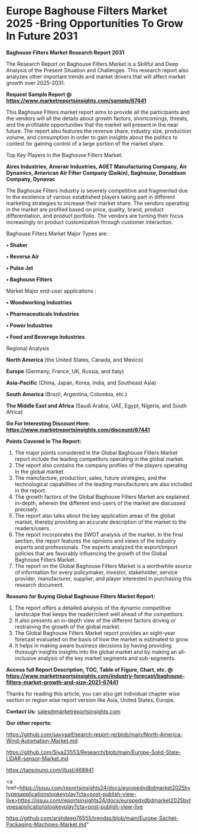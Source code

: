 # Europe Baghouse Filters Market 2025 -Bring Opportunities To Grow In Future 2031

<strong>Baghouse Filters Market Research Report 2031</strong>

The Research Report on Baghouse Filters Market is a Skillful and Deep Analysis of the Present Situation and Challenges. This research report also analyzes other important trends and market drivers that will affect market growth over 2025-2031.

<strong>Request Sample Report @ <a href=https://www.marketreportsinsights.com/sample/67441>https://www.marketreportsinsights.com/sample/67441</a></strong>

This Baghouse Filters market report aims to provide all the participants and the vendors will all the details about growth factors, shortcomings, threats, and the profitable opportunities that the market will present in the near future. The report also features the revenue share, industry size, production volume, and consumption in order to gain insights about the politics to contest for gaining control of a large portion of the market share.

Top Key Players in the Baghouse Filters Market:

<strong>Airex Industries, Amerair Industries, AGET Manufacturing Company, Air Dynamics, American Air Filter Company (Daikin), Baghouse, Donaldson Company, Dynavac</strong>

The Baghouse Filters Industry is severely competitive and fragmented due to the existence of various established players taking part in different marketing strategies to increase their market share. The vendors operating in the market are profiled based on price, quality, brand, product differentiation, and product portfolio. The vendors are turning their focus increasingly on product customization through customer interaction.

Baghouse Filters Market Major Types are:

<strong>• Shaker

• Reverse Air

• Pulse Jet

• Baghouse Filters</strong>

Market Major end-user applications :

<strong>• Woodworking Industries

• Pharmaceuticals Industries

• Power Industries

• Food and Beverage Industries</strong>

Regional Analysis

</u><strong><b>North America</b></strong> (the United States, Canada, and Mexico)

<strong><b>Europe </b></strong>(Germany, France, UK, Russia, and Italy)

<strong><b>Asia-Pacific</b></strong> (China, Japan, Korea, India, and Southeast Asia)

<strong><b>South America</b></strong> (Brazil, Argentina, Colombia, etc.)

<strong><b>The Middle East and Africa</b></strong> (Saudi Arabia, UAE, Egypt, Nigeria, and South Africa)

<strong>Go For Interesting Discount Here: <a href=https://www.marketreportsinsights.com/discount/67441>https://www.marketreportsinsights.com/discount/67441</a></strong>

<strong>Points Covered in The Report:</strong>
<ol>
  <li>The major points considered in the Global Baghouse Filters Market report include the leading competitors operating in the global market.</li>
  <li>The report also contains the company profiles of the players operating in the global market.</li>
  <li>The manufacture, production, sales, future strategies, and the technological capabilities of the leading manufacturers are also included in the report.</li>
  <li>The growth factors of the Global Baghouse Filters Market are explained in-depth, wherein the different end-users of the market are discussed precisely.</li>
  <li>The report also talks about the key application areas of the global market, thereby providing an accurate description of the market to the readers/users.</li>
  <li>The report incorporates the SWOT analysis of the market. In the final section, the report features the opinions and views of the industry experts and professionals. The experts analyzed the export/import policies that are favorably influencing the growth of the Global Baghouse Filters Market.</li>
  <li>The report on the Global Baghouse Filters Market is a worthwhile source of information for every policymaker, investor, stakeholder, service provider, manufacturer, supplier, and player interested in purchasing this research document.</li>
</ol>
<strong>Reasons for Buying Global Baghouse Filters Market Report:</strong>

<ol>
  <li>The report offers a detailed analysis of the dynamic competitive landscape that keeps the reader/client well ahead of the competitors.</li>
  <li>It also presents an in-depth view of the different factors driving or restraining the growth of the global market.</li>
  <li>The Global Baghouse Filters Market report provides an eight-year forecast evaluated on the basis of how the market is estimated to grow.</li>
  <li>It helps in making aware business decisions by having providing thorough insights insights into the global market and by making an all-inclusive analysis of the key market segments and sub-segments.</li>
</ol>
<strong>Access full Report Description, TOC, Table of Figure, Chart, etc. @ <a href=https://www.marketreportsinsights.com/industry-forecast/baghouse-filters-market-growth-and-size-2021-67441>https://www.marketreportsinsights.com/industry-forecast/baghouse-filters-market-growth-and-size-2021-67441</a></strong>


Thanks for reading this article; you can also get individual chapter wise section or region wise report version like Asia, United States, Europe.

<strong>Contact Us:</strong>
sales@marketreportsinsights.com

<strong>Our other reports:</strong>

<a href=https://github.com/sayysaif/search-report-re/blob/main/North-America-Wind-Automation-Market.md>https://github.com/sayysaif/search-report-re/blob/main/North-America-Wind-Automation-Market.md</a>

<a href=https://github.com/Siya23553/Research/blob/main/Europe-Solid-State-LiDAR-sensor-Market.md>https://github.com/Siya23553/Research/blob/main/Europe-Solid-State-LiDAR-sensor-Market.md</a>

<a href=https://tanomuno.com/illust/468841>https://tanomuno.com/illust/468841</a>

<a href=https://issuu.com/reportsinsights24/docs/europedvdbdmarket2025bytypesapplicationstopkeyplay?cta=post-publish-view-live>https://issuu.com/reportsinsights24/docs/europedvdbdmarket2025bytypesapplicationstopkeyplay?cta=post-publish-view-live</a>

<a href=https://github.com/arshdeep76555/trendss/blob/main/Europe-Sachet-Packaging-Machines-Market.md>https://github.com/arshdeep76555/trendss/blob/main/Europe-Sachet-Packaging-Machines-Market.md</a>"
